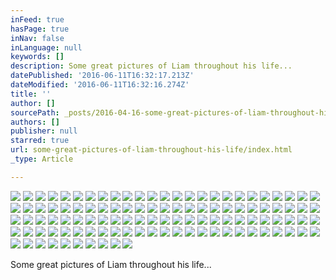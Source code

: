 ```yaml
---
inFeed: true
hasPage: true
inNav: false
inLanguage: null
keywords: []
description: Some great pictures of Liam throughout his life...
datePublished: '2016-06-11T16:32:17.213Z'
dateModified: '2016-06-11T16:32:16.274Z'
title: ''
author: []
sourcePath: _posts/2016-04-16-some-great-pictures-of-liam-throughout-his-life.md
authors: []
publisher: null
starred: true
url: some-great-pictures-of-liam-throughout-his-life/index.html
_type: Article

---
```

![](https://the-grid-user-content.s3-us-west-2.amazonaws.com/7cc2c5bb-4ada-4eda-b4c9-d5c6f6635c9d.jpg)
![](https://the-grid-user-content.s3-us-west-2.amazonaws.com/61065866-b48c-43c2-893f-c85c36dc1a7e.jpg)
![](https://the-grid-user-content.s3-us-west-2.amazonaws.com/42bbc7ea-600d-4c0e-8a44-b7443fee2e3c.jpg)
![](https://the-grid-user-content.s3-us-west-2.amazonaws.com/5f852f31-cc10-4694-a2fd-ef1b66370ea5.jpg)
![](https://the-grid-user-content.s3-us-west-2.amazonaws.com/e99f82ac-38ab-464a-8d88-d124243eb8d5.jpg)
![](https://the-grid-user-content.s3-us-west-2.amazonaws.com/de365118-e0e5-4add-937a-63be9ee4ae9a.jpg)
![](https://the-grid-user-content.s3-us-west-2.amazonaws.com/f9b35322-9a44-4a19-a66f-67a81683ddf0.jpg)
![](https://the-grid-user-content.s3-us-west-2.amazonaws.com/99c5dd5a-0b00-4886-89f1-5f10e4c9d134.jpg)
![](https://the-grid-user-content.s3-us-west-2.amazonaws.com/81512f43-819f-496a-8ade-ecca72ff5f21.jpg)
![](https://the-grid-user-content.s3-us-west-2.amazonaws.com/d0a6d122-57fd-46bb-bfcb-8e70bff5856a.jpg)
![](https://the-grid-user-content.s3-us-west-2.amazonaws.com/767ec552-f1cf-467f-8a2f-48fbcfd6da58.jpg)
![](https://the-grid-user-content.s3-us-west-2.amazonaws.com/26ed07aa-512c-43b7-b04a-18a7080973eb.jpg)
![](https://the-grid-user-content.s3-us-west-2.amazonaws.com/c5d01bef-a3ed-4016-897b-cb467c6967f9.jpg)
![](https://the-grid-user-content.s3-us-west-2.amazonaws.com/80f7ecf9-a1a9-4178-8dd9-c63ba542b4c5.jpg)
![](https://the-grid-user-content.s3-us-west-2.amazonaws.com/9e2693ac-e853-4a06-8551-c4fe6a29219d.jpg)
![](https://the-grid-user-content.s3-us-west-2.amazonaws.com/ca475ba7-6bd5-469d-a580-81f4798ce670.jpg)
![](https://the-grid-user-content.s3-us-west-2.amazonaws.com/a153dd1d-6d66-4fc4-9d33-9f65df6b5a74.jpg)
![](https://the-grid-user-content.s3-us-west-2.amazonaws.com/4a3409b4-fe25-4d2c-bfba-032d7389b4d7.jpg)
![](https://the-grid-user-content.s3-us-west-2.amazonaws.com/b4a0b44d-f591-4970-a68d-3f8ac0f7b528.jpg)
![](https://the-grid-user-content.s3-us-west-2.amazonaws.com/25d6de8d-0f76-4200-b956-2581057f3568.jpg)
![](https://the-grid-user-content.s3-us-west-2.amazonaws.com/c44c184c-e4a3-4da5-a1ec-a413ed0f7331.jpg)
![](https://the-grid-user-content.s3-us-west-2.amazonaws.com/84cc7a0b-5fac-4ca3-9166-047abaaa1544.jpg)
![](https://the-grid-user-content.s3-us-west-2.amazonaws.com/76351e24-376c-42aa-aecc-3a5666b2c739.jpg)
![](https://the-grid-user-content.s3-us-west-2.amazonaws.com/f8109a59-4700-4a28-b69a-0bb1fb4cb5ab.jpg)
![](https://the-grid-user-content.s3-us-west-2.amazonaws.com/7c02ed98-4aaf-4a8c-9276-210dcbc72358.jpg)
![](https://the-grid-user-content.s3-us-west-2.amazonaws.com/8e65ff69-99e6-4b36-837a-99cfe4a3ffda.jpg)
![](https://the-grid-user-content.s3-us-west-2.amazonaws.com/6a5a2d92-b91d-46c6-8eaf-52d0fa175e81.jpg)
![](https://the-grid-user-content.s3-us-west-2.amazonaws.com/22297f5f-ddff-465a-a3ff-ffe372493a1d.jpg)
![](https://the-grid-user-content.s3-us-west-2.amazonaws.com/bd0b4133-e442-49f6-b23a-a1cc7f536ecd.jpg)
![](https://the-grid-user-content.s3-us-west-2.amazonaws.com/68051d0e-113a-4691-924a-e5c8627a3e68.jpg)
![](https://the-grid-user-content.s3-us-west-2.amazonaws.com/91c1d714-97ba-4c7e-ae23-a4773e06179e.jpg)
![](https://the-grid-user-content.s3-us-west-2.amazonaws.com/27d002a7-927f-4168-a3a6-7f05dbfb0b05.jpg)
![](https://the-grid-user-content.s3-us-west-2.amazonaws.com/1b6f11eb-4947-4e29-9afa-d7410eb35f12.jpg)
![](https://the-grid-user-content.s3-us-west-2.amazonaws.com/c77c95b8-fad6-43ad-bdf0-458f1c570af6.jpg)
![](https://the-grid-user-content.s3-us-west-2.amazonaws.com/d2cd5085-4a63-49cb-80f7-45f63b0537c0.jpg)
![](https://the-grid-user-content.s3-us-west-2.amazonaws.com/3460d9c3-e73e-4777-a601-bfb294f75286.jpg)
![](https://the-grid-user-content.s3-us-west-2.amazonaws.com/f23f4d16-f1c2-4399-96d8-d46c0d716594.jpg)
![](https://the-grid-user-content.s3-us-west-2.amazonaws.com/235d4219-07af-4dfc-9236-6b2bed464570.jpg)
![](https://the-grid-user-content.s3-us-west-2.amazonaws.com/c3dba75b-fbdb-4a4d-bb1d-c9b613e2e8c8.jpg)
![](https://the-grid-user-content.s3-us-west-2.amazonaws.com/b09c1936-b103-4876-bd5b-16589920465f.jpg)
![](https://the-grid-user-content.s3-us-west-2.amazonaws.com/d5371c21-2673-4c4b-b0e9-8687d4977570.jpg)
![](https://the-grid-user-content.s3-us-west-2.amazonaws.com/a27589bf-6dc3-4cce-8c9a-76f51ca6b390.jpg)
![](https://the-grid-user-content.s3-us-west-2.amazonaws.com/e75dfa16-957b-46c2-8f81-4df184e080f0.jpg)
![](https://the-grid-user-content.s3-us-west-2.amazonaws.com/9e057480-cf63-41aa-bca8-a830f97efc2e.jpg)
![](https://the-grid-user-content.s3-us-west-2.amazonaws.com/65a7f165-ef1b-4348-92ec-dc69a1f330fa.jpg)
![](https://the-grid-user-content.s3-us-west-2.amazonaws.com/6464f49c-3d00-4329-b54f-33db0de8d3eb.jpg)
![](https://the-grid-user-content.s3-us-west-2.amazonaws.com/21f89273-b315-401d-b801-4b616dd2feaf.jpg)
![](https://the-grid-user-content.s3-us-west-2.amazonaws.com/686b8202-8376-4625-b521-9bfb69dba2a3.jpg)
![](https://the-grid-user-content.s3-us-west-2.amazonaws.com/d136093f-58ce-419e-b03e-a538a11a3fc3.jpg)
![](https://the-grid-user-content.s3-us-west-2.amazonaws.com/fe866fe5-c3ba-4630-92bc-d16649a61e89.jpg)
![](https://the-grid-user-content.s3-us-west-2.amazonaws.com/f9abea0d-943d-4954-9e42-a7f754cfc103.jpg)
![](https://the-grid-user-content.s3-us-west-2.amazonaws.com/b5f28802-6142-4487-a27a-0d4a69a219ca.jpg)
![](https://the-grid-user-content.s3-us-west-2.amazonaws.com/cd5fc676-6a3e-4676-b7de-83e6edf87568.jpg)
![](https://the-grid-user-content.s3-us-west-2.amazonaws.com/ab837cc4-c1ce-406b-9793-b32c954ec5d1.jpg)
![](https://the-grid-user-content.s3-us-west-2.amazonaws.com/b024c2be-cfb6-4531-8498-52b50d6d1715.jpg)
![](https://the-grid-user-content.s3-us-west-2.amazonaws.com/a3b0422e-f288-4163-8f33-97851093cee6.jpg)
![](https://the-grid-user-content.s3-us-west-2.amazonaws.com/6fbc1f82-3200-4ab8-aa0c-124a64c4aa16.jpg)
![](https://the-grid-user-content.s3-us-west-2.amazonaws.com/abee61c8-ea5e-4bde-b35b-4162c8e664a3.jpg)
![](https://the-grid-user-content.s3-us-west-2.amazonaws.com/ab817da2-4a5a-4987-958e-82d6860c5a72.jpg)
![](https://the-grid-user-content.s3-us-west-2.amazonaws.com/cb55c8c6-9bec-4115-b5e3-671b221fc844.jpg)
![](https://the-grid-user-content.s3-us-west-2.amazonaws.com/1870ca7a-f2ce-44e6-a14a-dfb110db8937.jpg)
![](https://the-grid-user-content.s3-us-west-2.amazonaws.com/37096a8f-77ff-47fc-aa02-83805159da15.jpg)
![](https://the-grid-user-content.s3-us-west-2.amazonaws.com/53a87c56-257e-414c-a0d6-8aac68fa2d32.jpg)
![](https://the-grid-user-content.s3-us-west-2.amazonaws.com/29178bb6-573a-4356-8371-4ea2f4e0edaa.jpg)
![](https://the-grid-user-content.s3-us-west-2.amazonaws.com/a548d041-01dd-461b-81c8-0afb755bb0fb.jpg)
![](https://the-grid-user-content.s3-us-west-2.amazonaws.com/45dc6c41-7df3-45a6-9180-434d01f76fa7.jpg)
![](https://the-grid-user-content.s3-us-west-2.amazonaws.com/78db27e2-3917-4833-9292-9e00957b47c9.jpg)
![](https://the-grid-user-content.s3-us-west-2.amazonaws.com/ff498c7c-254e-42ad-9026-daf45c680bb9.jpg)
![](https://the-grid-user-content.s3-us-west-2.amazonaws.com/bf3609e1-bdf7-47cf-b7bd-f0c9f58729ad.jpg)
![](https://the-grid-user-content.s3-us-west-2.amazonaws.com/e733e5ef-752e-4d02-9b6a-bf39efb946f2.jpg)
![](https://the-grid-user-content.s3-us-west-2.amazonaws.com/70e7fb4a-b0e4-4e70-b72f-e6d9e7ef3b9b.jpg)
![](https://the-grid-user-content.s3-us-west-2.amazonaws.com/98d84b70-54e8-4bae-b2cd-80539685f74e.jpg)
![](https://the-grid-user-content.s3-us-west-2.amazonaws.com/8690aa48-c700-4d59-a6ec-807dd62a64f1.jpg)
![](https://the-grid-user-content.s3-us-west-2.amazonaws.com/5b741d5a-c781-44bd-994b-10231d920887.jpg)
![](https://the-grid-user-content.s3-us-west-2.amazonaws.com/fb4b9b0b-aaaf-4eb4-a5bc-2be172800dcf.jpg)
![](https://the-grid-user-content.s3-us-west-2.amazonaws.com/617d9a5c-75ff-43b4-b656-c73032451d6c.jpg)
![](https://the-grid-user-content.s3-us-west-2.amazonaws.com/e1bb8681-53db-42c6-8964-8b13314fc61e.jpg)
![](https://the-grid-user-content.s3-us-west-2.amazonaws.com/7f91d19d-9fcf-4ef2-a77d-d1e6d5eba083.jpg)
![](https://the-grid-user-content.s3-us-west-2.amazonaws.com/2341deb5-b953-4471-afaa-f6c4977325e4.jpg)
![](https://the-grid-user-content.s3-us-west-2.amazonaws.com/dc62bf1b-941f-400b-a918-3191e34370ad.jpg)
![](https://the-grid-user-content.s3-us-west-2.amazonaws.com/22caaf37-5ec1-454f-93cd-e8f822549c0d.jpg)
![](https://the-grid-user-content.s3-us-west-2.amazonaws.com/b54a0ac9-8b74-47e9-858c-0972d3fb235e.jpg)
![](https://the-grid-user-content.s3-us-west-2.amazonaws.com/e013d6fa-5557-4d56-a000-24bae9de6619.jpg)
![](https://the-grid-user-content.s3-us-west-2.amazonaws.com/4f0b0845-1008-42d1-9d14-ad6bc5f49586.jpg)
![](https://the-grid-user-content.s3-us-west-2.amazonaws.com/31424f95-b7d2-41f3-bf9a-fb80b2fd4f6e.jpg)
![](https://the-grid-user-content.s3-us-west-2.amazonaws.com/96d9456e-93c4-4f2d-b407-06f94f91b04b.jpg)
![](https://the-grid-user-content.s3-us-west-2.amazonaws.com/6c5c63a6-dc97-4a31-9ebe-2b1ce0f30dc5.jpg)
![](https://the-grid-user-content.s3-us-west-2.amazonaws.com/3268d4ea-89aa-402c-a511-3bc23dc7ba8e.jpg)
![](https://the-grid-user-content.s3-us-west-2.amazonaws.com/006318de-9f39-4dd7-905c-af38e5a2f414.jpg)
![](https://the-grid-user-content.s3-us-west-2.amazonaws.com/e735b962-06cd-4b56-ac02-c46e918b732c.jpg)
![](https://the-grid-user-content.s3-us-west-2.amazonaws.com/d7f0a196-218d-4928-b375-aceb10eec737.jpg)
![](https://the-grid-user-content.s3-us-west-2.amazonaws.com/a363ff28-e3b6-4c1a-8fcb-ea47d643c9f2.jpg)
![](https://the-grid-user-content.s3-us-west-2.amazonaws.com/8303a359-24ae-4e34-99bf-bb0298077a98.jpg)
![](https://the-grid-user-content.s3-us-west-2.amazonaws.com/258e6806-f327-4798-a0a5-9e158a69a98f.jpg)
![](https://the-grid-user-content.s3-us-west-2.amazonaws.com/0bee45c3-e252-4fca-b2f7-f1b52274a925.jpg)
![](https://the-grid-user-content.s3-us-west-2.amazonaws.com/6c6b0135-c5f5-481c-ba8c-4251716f846d.jpg)
![](https://the-grid-user-content.s3-us-west-2.amazonaws.com/21638732-eb38-428b-8aff-bb0b18e4792f.jpg)
![](https://the-grid-user-content.s3-us-west-2.amazonaws.com/d8772542-bcb7-4617-955b-bcfb97330cdd.jpg)
![](https://the-grid-user-content.s3-us-west-2.amazonaws.com/c50d0c7c-0408-4bf4-8f3a-be64f5125689.jpg)
![](https://the-grid-user-content.s3-us-west-2.amazonaws.com/80803538-b6cb-4629-abb5-453919f00da5.jpg)
![](https://the-grid-user-content.s3-us-west-2.amazonaws.com/d9b55652-3fb9-4e53-82bc-55938cfdb381.jpg)
![](https://the-grid-user-content.s3-us-west-2.amazonaws.com/1cfbb65d-fac2-4049-8a01-bbf7c811c6e9.jpg)
![](https://the-grid-user-content.s3-us-west-2.amazonaws.com/0917fb89-bda7-4f0c-966a-4af60323f8b7.jpg)
![](https://the-grid-user-content.s3-us-west-2.amazonaws.com/a9e6857d-44f4-47f9-af12-f1bb4219ebbd.jpg)
![](https://the-grid-user-content.s3-us-west-2.amazonaws.com/93010310-581b-418f-9d82-a228f74626be.jpg)
![](https://the-grid-user-content.s3-us-west-2.amazonaws.com/21340131-d243-40e4-9349-6e38a838a175.jpg)
![](https://the-grid-user-content.s3-us-west-2.amazonaws.com/09ee8385-496f-448f-af96-9c8f6add6355.jpg)
![](https://the-grid-user-content.s3-us-west-2.amazonaws.com/ccbb5e05-b125-4f54-99cb-d9c9a2df661a.jpg)
![](https://the-grid-user-content.s3-us-west-2.amazonaws.com/783c71fa-1e27-4338-bda5-7aa36b3bcf72.jpg)
![](https://the-grid-user-content.s3-us-west-2.amazonaws.com/3b6cb0ea-9505-486d-950f-59caf73e424e.jpg)

Some great pictures of Liam throughout his life...